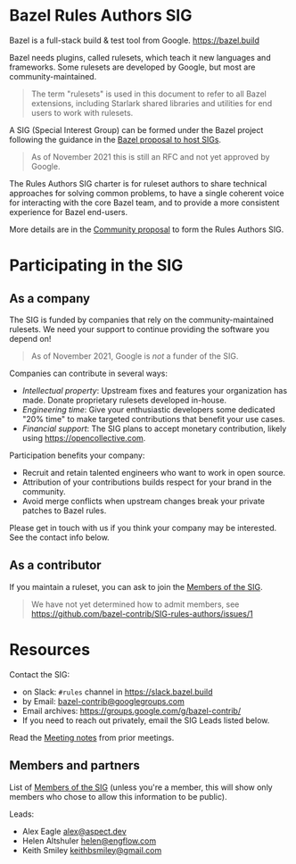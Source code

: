 # Bazel Rules Authors SIG

Bazel is a full-stack build & test tool from Google. <https://bazel.build>

Bazel needs plugins, called rulesets, which teach it new languages and frameworks.
Some rulesets are developed by Google, but most are community-maintained.

> The term "rulesets" is used in this document to refer to all Bazel extensions,
> including Starlark shared libraries and utilities for end users to work with rulesets.

A SIG (Special Interest Group) can be formed under the Bazel project following the
guidance in the [Bazel proposal to host SIGs].

> As of November 2021 this is still an RFC and not yet approved by Google.

The Rules Authors SIG charter is for ruleset authors
to share technical approaches for solving common problems,
to have a single coherent voice for interacting with the core Bazel team, and
to provide a more consistent experience for Bazel end-users.

More details are in the [Community proposal] to form the Rules Authors SIG.

# Participating in the SIG

## As a company

The SIG is funded by companies that rely on the community-maintained rulesets.
We need your support to continue providing the software you depend on!

> As of November 2021, Google is _not_ a funder of the SIG.

Companies can contribute in several ways:

- _Intellectual property_: Upstream fixes and features your organization has made. Donate proprietary rulesets developed in-house.
- _Engineering time_: Give your enthusiastic developers some dedicated "20% time" to make targeted contributions that benefit your use cases.
- _Financial support_: The SIG plans to accept monetary contribution, likely using <https://opencollective.com>.

Participation benefits your company:

- Recruit and retain talented engineers who want to work in open source.
- Attribution of your contributions builds respect for your brand in the community.
- Avoid merge conflicts when upstream changes break your private patches to Bazel rules.

Please get in touch with us if you think your company may be interested. See the contact info below.

## As a contributor

If you maintain a ruleset, you can ask to join the [Members of the SIG].

> We have not yet determined how to admit members, see https://github.com/bazel-contrib/SIG-rules-authors/issues/1

# Resources

Contact the SIG:

- on Slack: `#rules` channel in https://slack.bazel.build
- by Email: bazel-contrib@googlegroups.com
- Email archives: https://groups.google.com/g/bazel-contrib/
- If you need to reach out privately, email the SIG Leads listed below.

Read the [Meeting notes] from prior meetings.

## Members and partners

List of [Members of the SIG] (unless you're a member, this will show only members who chose to allow this information to be public).

Leads:

- Alex Eagle <alex@aspect.dev>
- Helen Altshuler <helen@engflow.com>
- Keith Smiley <keithbsmiley@gmail.com>

[bazel proposal to host sigs]: https://docs.google.com/document/d/11iOi_J7TxFGJg6q8hKjddtxMuHFO32t1i9g3r9BmU98/edit#heading=h.5mcn15i0e1ch
[community proposal]: https://github.com/bazelbuild/proposals/blob/main/designs/2021-08-10-rules-authors-sig.md
[meeting notes]: https://docs.google.com/document/d/1YGCYAGLzTfqSOgRFVsB8hDz-kEoTgTEKKp9Jd07TJ5c/edit#
[members of the sig]:https://github.com/orgs/bazel-contrib/people
